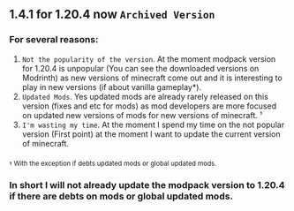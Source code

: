 ## 1.4.1 for 1.20.4 now `Archived Version`

### For several reasons:

1. `Not the popularity of the version`. At the moment modpack version for 1.20.4 is unpopular (You can see the downloaded versions on Modrinth) as new versions of minecraft come out and it is interesting to play in new versions (if about vanilla gameplay*).
2. `Updated Mods`. Yes updated mods are already rarely released on this version (fixes and etc for mods) as mod developers are more focused on updated new versions of mods for new versions of minecraft. ¹
3. `I'm wasting my time`.  At the moment I spend my time on the not popular version (First point) at the moment I want to update the current version of minecraft.

₁ <sub>With the exception if debts updated mods or global updated mods. </sub>
### In short I will not already update the modpack version to 1.20.4 if there are debts on mods or global updated mods.